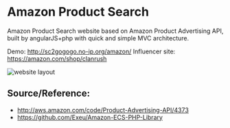 Amazon Product Search
=====================

Amazon Product Search website based on Amazon Product Advertising API, built by angularJS+php with quick and simple MVC architecture.

Demo: http://sc2gogogo.no-ip.org/amazon/
Influencer site: https://amazon.com/shop/clanrush

![website layout](/search.png)

Source/Reference: 
-----------------

* http://aws.amazon.com/code/Product-Advertising-API/4373  
* https://github.com/Exeu/Amazon-ECS-PHP-Library 
